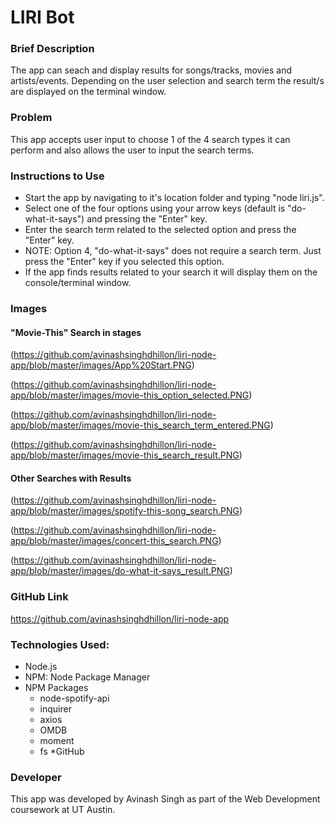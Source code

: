 # LIRI Bot

### Brief Description
The app can seach and display results for songs/tracks, movies and artists/events. Depending on the user selection and search term the result/s are displayed on the terminal window.

### Problem
This app accepts user input to choose 1 of the 4 search types it can perform and also allows the user to input the search terms.

### Instructions to Use
* Start the app by navigating to it's location folder and typing "node liri.js".
* Select one of the four options using your arrow keys (default is "do-what-it-says") and pressing the "Enter" key.
* Enter the search term related to the selected option and press the "Enter" key.
* NOTE: Option 4, "do-what-it-says" does not require a search term. Just press the "Enter" key if you selected this option.
* If the app finds results related to your search it will display them on the console/terminal window.

### Images

 #### "Movie-This" Search in stages
  (https://github.com/avinashsinghdhillon/liri-node-app/blob/master/images/App%20Start.PNG)

  (https://github.com/avinashsinghdhillon/liri-node-app/blob/master/images/movie-this_option_selected.PNG)

  (https://github.com/avinashsinghdhillon/liri-node-app/blob/master/images/movie-this_search_term_entered.PNG)

  (https://github.com/avinashsinghdhillon/liri-node-app/blob/master/images/movie-this_search_result.PNG)

#### Other Searches with Results
(https://github.com/avinashsinghdhillon/liri-node-app/blob/master/images/spotify-this-song_search.PNG)

(https://github.com/avinashsinghdhillon/liri-node-app/blob/master/images/concert-this_search.PNG)

(https://github.com/avinashsinghdhillon/liri-node-app/blob/master/images/do-what-it-says_result.PNG)

### GitHub Link
https://github.com/avinashsinghdhillon/liri-node-app

### Technologies Used:
* Node.js
* NPM: Node Package Manager
* NPM Packages
  * node-spotify-api
  * inquirer
  * axios
  * OMDB
  * moment
  * fs
  *GitHub

### Developer
This app was developed by Avinash Singh as part of the Web Development coursework at UT Austin.
